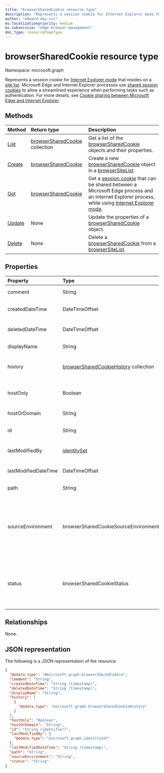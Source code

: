 ```yaml
---
title: "browserSharedCookie resource type"
description: "Represents a session cookie for Internet Explorer mode that resides on a site list."
author: "edward-day-vii"
ms.localizationpriority: medium
ms.subservice: "edge-browser-management"
doc_type: resourcePageType
---
```


# browserSharedCookie resource type

Namespace: microsoft.graph

Represents a session cookie for [Internet Explorer mode](/deployedge/edge-ie-mode) that resides on a [site list](../resources/browsersitelist.md). Microsoft Edge and Internet Explorer processes use [shared session cookies](../resources/browsersharedcookie.md) to allow a streamlined experience when performing tasks such as authentication. For more details, see [Cookie sharing between Microsoft Edge and Internet Explorer](/deployedge/edge-ie-mode-add-guidance-cookieshare).

## Methods
|Method|Return type|Description|
|:---|:---|:---|
|[List](../api/browsersitelist-list-sharedcookies.md)|[browserSharedCookie](../resources/browsersharedcookie.md) collection|Get a list of the [browserSharedCookie](../resources/browsersharedcookie.md) objects and their properties.|
|[Create](../api/browsersitelist-post-sharedcookies.md)|[browserSharedCookie](../resources/browsersharedcookie.md)|Create a new [browserSharedCookie](../resources/browsersharedcookie.md) object in a [browserSiteList](../resources/browsersitelist.md).|
|[Get](../api/browsersharedcookie-get.md)|[browserSharedCookie](../resources/browsersharedcookie.md)|Get a [session cookie](../resources/browsersharedcookie.md) that can be shared between a Microsoft Edge process and an Internet Explorer process, while using [Internet Explorer mode](/deployedge/edge-ie-mode).|
|[Update](../api/browsersharedcookie-update.md)|None|Update the properties of a [browserSharedCookie](../resources/browsersharedcookie.md) object.|
|[Delete](../api/browsersitelist-delete-sharedcookies.md)|None|Delete a [browserSharedCookie](../resources/browsersharedcookie.md) from a [browserSiteList](../resources/browsersitelist.md).|

## Properties
|Property|Type|Description|
|:---|:---|:---|
|comment|String|The comment for the shared cookie.|
|createdDateTime|DateTimeOffset|The date and time when the shared cookie was created.|
|deletedDateTime|DateTimeOffset|The date and time when the shared cookie was deleted.|
|displayName|String|The name of the cookie.|
|history|[browserSharedCookieHistory](../resources/browsersharedcookiehistory.md) collection|The history of modifications applied to the cookie.|
|hostOnly|Boolean|Controls whether a cookie is a host-only or domain cookie.|
|hostOrDomain|String|The URL of the cookie.|
|id|String|The unique identifier for the cookie.|
|lastModifiedBy|[identitySet](../resources/identityset.md)|The user who last modified the cookie.|
|lastModifiedDateTime|DateTimeOffset|The date and time when the cookie was last modified.|
|path|String|The path of the cookie.|
|sourceEnvironment|browserSharedCookieSourceEnvironment|Specifies how the cookies are shared between Microsoft Edge and Internet Explorer. The possible values are: `microsoftEdge`, `internetExplorer11`, `both`, `unknownFutureValue`.|
|status|browserSharedCookieStatus|The status of the cookie. The possible values are: `published`, `pendingAdd`, `pendingEdit`, `pendingDelete`, `unknownFutureValue`.|

## Relationships
None.

## JSON representation
The following is a JSON representation of the resource.
<!-- {
  "blockType": "resource",
  "keyProperty": "id",
  "@odata.type": "microsoft.graph.browserSharedCookie",
  "openType": false
}
-->
``` json
{
  "@odata.type": "#microsoft.graph.browserSharedCookie",
  "comment": "String",
  "createdDateTime": "String (timestamp)",
  "deletedDateTime": "String (timestamp)",
  "displayName": "String",
  "history": [
    {
      "@odata.type": "microsoft.graph.browserSharedCookieHistory"
    }
  ],
  "hostOnly": "Boolean",
  "hostOrDomain": "String",
  "id": "String (identifier)",
  "lastModifiedBy": {
    "@odata.type": "microsoft.graph.identitySet"
  },
  "lastModifiedDateTime": "String (timestamp)",
  "path": "String",
  "sourceEnvironment": "String",
  "status": "String"
}
```

